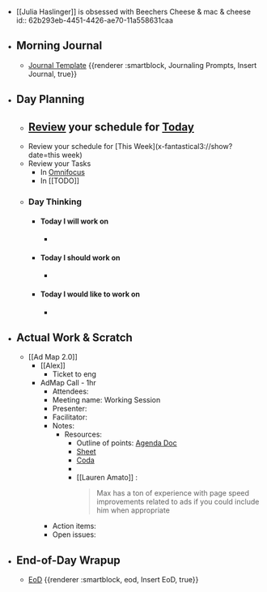 - [[Julia Haslinger]] is obsessed with Beechers Cheese & mac & cheese
  id:: 62b293eb-4451-4426-ae70-11a558631caa
- ## Morning Journal
	- [Journal Template](((62a73923-0d4c-4e1c-a939-7fd90622dd86))) {{renderer :smartblock, Journaling Prompts, Insert Journal, true}}
- ## Day Planning
	- [Review](((62a89da8-158e-4a7a-a23d-f866fb3100a9))) your schedule for [Today](x-fantastical3://show?date=[[2022/06/22]])
		-
	- Review your schedule for [This Week](x-fantastical3://show?date=this week)
	- Review your Tasks
		- In [Omnifocus](omnifocus:///forecast)
		- In [[TODO]]
	- ### Day Thinking
		- #### Today I will work on
			-
		- #### Today I should work on
			-
		- #### Today I would like to work on
			-
- ## Actual Work & Scratch
	- [[Ad Map 2.0]]
		- [[Alex]]
			- Ticket to eng
		- AdMap Call - 1hr
			- Attendees:
			- Meeting name: Working Session
			- Presenter:
			- Facilitator:
			- Notes:
				- Resources:
					- Outline of points: [Agenda Doc](https://docs.google.com/document/d/1e8VgGePSDpGFNWmEnyatPcFjQqxE6QWfwCGmQsXrjtE/edit)
					- [Sheet](https://docs.google.com/spreadsheets/d/1UxbrYoezbidQHbC-2e0bX1W4-CXFLBydWGdY7fXdFOg/edit?usp=sharing)
					- [Coda](https://coda.io/d/Ad-Map-Experiments_dWiMP9n89ht/List-of-Ad-Map-Experiments_suyYs#_luTkg)
					-
					- [[Lauren Amato]] :
					  > Max has a ton of experience with page speed improvements related to ads if you could include him when appropriate
			- Action items:
			- Open issues:
- ## End-of-Day Wrapup
	- [EoD](((62a8f8a3-8e3a-4933-a94d-35cf93d8efe9))) {{renderer :smartblock, eod, Insert EoD, true}}